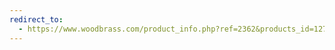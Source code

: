 ```yaml
---
redirect_to:
  - https://www.woodbrass.com/product_info.php?ref=2362&products_id=127820&affiliate_banner_id=1
---
```

